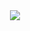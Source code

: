 <div align="center">
  <a href="https://github.com/PulseMind" target="_blank">
    <img src="https://pulsemind.pl/image/BANNER.png" />
  </a>
</div>
